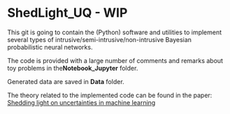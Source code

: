# ShedLight_UQ - WIP

This git is going to contain the (Python) software and utilities to implement several types of intrusive/semi-intrusive/non-intrusive Bayesian probabilistic neural networks.

The code is provided with a large number of comments and remarks about toy problems in the**Notebook_Jupyter** folder.

Generated data are saved in **Data** folder.

The theory related to the implemented code can be found in the paper: [Shedding light on uncertainties in machine learning](https://www.researchgate.net/publication/388256801_Shedding_light_on_uncertainties_in_machine_learning_formal_derivation_and_optimal_model_selection?utm_content=spotlight&utm_source=spotlightDetails&rgutm_meta1=SPL%3A679202aa4a4e592f920d4791&_tp=eyJjb250ZXh0Ijp7ImZpcnN0UGFnZSI6Il9kaXJlY3QiLCJwYWdlIjoicHJvZmlsZSJ9fQ)
